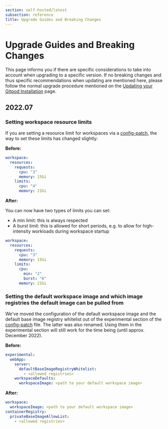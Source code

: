 ```yaml
---
section: self-hosted/latest
subsection: reference
title: Upgrade Guides and Breaking Changes
---
```


<script context="module">
  export const prerender = true;
</script>

# Upgrade Guides and Breaking Changes

This page informs you if there are specific considerations to take into account when upgrading to a specific version. If no breaking changes and thus specific recommendations when updating are mentioned here, please follow the normal upgrade procedure mentioned on the [Updating your Gitpod Installation](../latest/updating) page.

## 2022.07

### Setting workspace resource limits

If you are setting a resource limit for workspaces via a [config-patch](../latest/support-patches), the way to set these limits has changed slightly:

**Before:**

```yaml
workspace:
  resources:
    requests:
      cpu: "3"
      memory: 15Gi
    limits:
      cpu: "4"
      memory: 21Gi
```

**After:**

You can now have two types of limits you can set:

- A min limit: this is always respected
- A burst limit: this is allowed for short periods, e.g. to allow for high-intensity workloads during workspace startup

```yaml
workspace:
  resources:
    requests:
      cpu: "3"
      memory: 15Gi
    limits:
      cpu:
        min: "2"
        burst: "6"
      memory: 21Gi
```

### Setting the default workspace image and which image registries the default image can be pulled from

We've moved the configuration of the default workspace image and the default base image registry whitelist out of the experimental section of the [config-patch](../latest/support-patches) file. The latter was also renamed. Using them in the experimental section will still work for the time being (until approx. December 2022).

**Before:**

```yaml
experimental:
  webApp:
    server:
      defaultBaseImageRegistryWhitelist:
        - <allowed registries>
    workspaceDefaults:
      workspaceImage: <path to your default workspace image>
```

**After:**

```yaml
workspace:
  workspaceImage: <path to your default workspace image>
containerRegistry:
  privateBaseImageAllowList:
    - <allowed registries>
```
